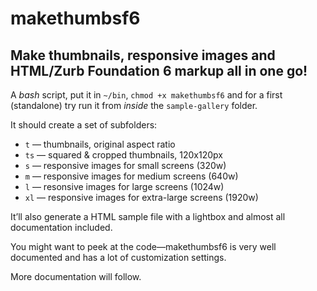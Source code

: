 # makethumbsf6

## Make thumbnails, responsive images and HTML/Zurb Foundation 6 markup all in one go!

A _bash_ script, put it in `~/bin`, `chmod +x makethumbsf6` and for a first (standalone) try run it from _inside_ the `sample-gallery` folder.

It should create a set of subfolders:

* `t` — thumbnails, original aspect ratio
* `ts` — squared & cropped thumbnails, 120x120px
* `s` — responsive images for small screens (320w)
* `m` — responsive images for medium screens (640w)
* `l` — resonsive images for large screens (1024w)
* `xl` — responsive images for extra-large screens (1920w)
  
It’ll also generate a HTML sample file with a lightbox and almost all documentation included.

You might want to peek at the code—makethumbsf6 is very well documented and has a lot of customization settings.

More documentation will follow.
